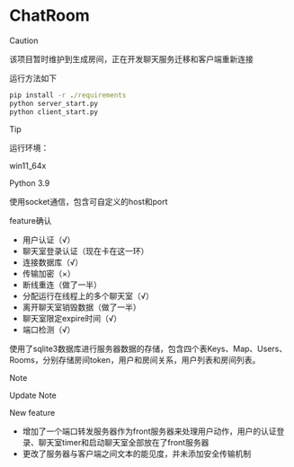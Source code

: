 # 				ChatRoom

> [!CAUTION]
>
> 该项目暂时维护到生成房间，正在开发聊天服务迁移和客户端重新连接
>
> 运行方法如下

```cmd
pip install -r ./requirements
python server_start.py
python client_start.py
```

> [!TIP]
>
> 运行环境：
>
> win11_64x
>
> Python 3.9
>
> 使用socket通信，包含可自定义的host和port



feature确认

- 用户认证（√）
- 聊天室登录认证（现在卡在这一环）
- 连接数据库（√）
- 传输加密（×）
- 断线重连（做了一半）
- 分配运行在线程上的多个聊天室（√）
- 离开聊天室销毁数据（做了一半）
- 聊天室限定expire时间（√）
- 端口检测（√）



使用了sqlite3数据库进行服务器数据的存储，包含四个表Keys、Map、Users、Rooms，分别存储房间token，用户和房间关系，用户列表和房间列表。

> [!NOTE]
>
> Update Note

New feature

- 增加了一个端口转发服务器作为front服务器来处理用户动作，用户的认证登录、聊天室timer和启动聊天室全部放在了front服务器
- 更改了服务器与客户端之间文本的能见度，并未添加安全传输机制
